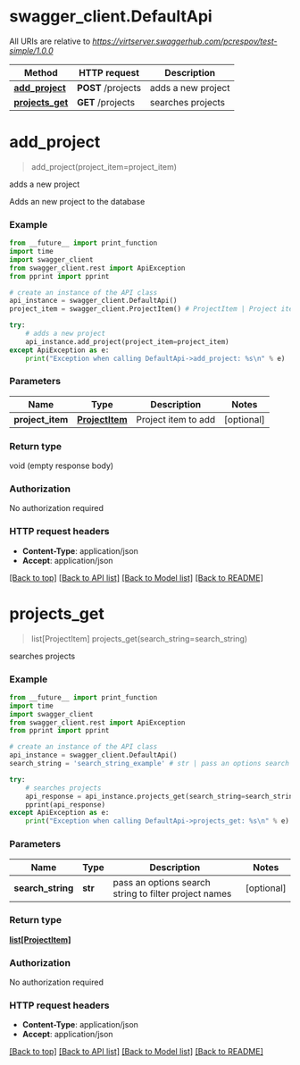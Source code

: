 # swagger_client.DefaultApi

All URIs are relative to *https://virtserver.swaggerhub.com/pcrespov/test-simple/1.0.0*

Method | HTTP request | Description
------------- | ------------- | -------------
[**add_project**](DefaultApi.md#add_project) | **POST** /projects | adds a new project
[**projects_get**](DefaultApi.md#projects_get) | **GET** /projects | searches projects


# **add_project**
> add_project(project_item=project_item)

adds a new project

Adds an new project to the database

### Example
```python
from __future__ import print_function
import time
import swagger_client
from swagger_client.rest import ApiException
from pprint import pprint

# create an instance of the API class
api_instance = swagger_client.DefaultApi()
project_item = swagger_client.ProjectItem() # ProjectItem | Project item to add (optional)

try:
    # adds a new project
    api_instance.add_project(project_item=project_item)
except ApiException as e:
    print("Exception when calling DefaultApi->add_project: %s\n" % e)
```

### Parameters

Name | Type | Description  | Notes
------------- | ------------- | ------------- | -------------
 **project_item** | [**ProjectItem**](ProjectItem.md)| Project item to add | [optional] 

### Return type

void (empty response body)

### Authorization

No authorization required

### HTTP request headers

 - **Content-Type**: application/json
 - **Accept**: application/json

[[Back to top]](#) [[Back to API list]](../README.md#documentation-for-api-endpoints) [[Back to Model list]](../README.md#documentation-for-models) [[Back to README]](../README.md)

# **projects_get**
> list[ProjectItem] projects_get(search_string=search_string)

searches projects

### Example
```python
from __future__ import print_function
import time
import swagger_client
from swagger_client.rest import ApiException
from pprint import pprint

# create an instance of the API class
api_instance = swagger_client.DefaultApi()
search_string = 'search_string_example' # str | pass an options search string to filter project names (optional)

try:
    # searches projects
    api_response = api_instance.projects_get(search_string=search_string)
    pprint(api_response)
except ApiException as e:
    print("Exception when calling DefaultApi->projects_get: %s\n" % e)
```

### Parameters

Name | Type | Description  | Notes
------------- | ------------- | ------------- | -------------
 **search_string** | **str**| pass an options search string to filter project names | [optional] 

### Return type

[**list[ProjectItem]**](ProjectItem.md)

### Authorization

No authorization required

### HTTP request headers

 - **Content-Type**: application/json
 - **Accept**: application/json

[[Back to top]](#) [[Back to API list]](../README.md#documentation-for-api-endpoints) [[Back to Model list]](../README.md#documentation-for-models) [[Back to README]](../README.md)

